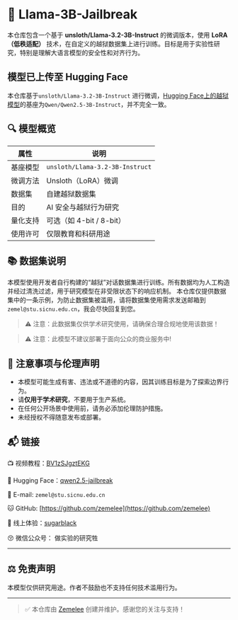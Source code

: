
# 🧠 Llama-3B-Jailbreak

本仓库包含一个基于 **unsloth/Llama-3.2-3B-Instruct** 的微调版本，使用 **LoRA（低秩适配）** 技术，在自定义的越狱数据集上进行训练。目标是用于实验性研究，特别是理解大语言模型的安全性和对齐行为。

## 模型已上传至 Hugging Face
本仓库基于`unsloth/Llama-3.2-3B-Instruct` 进行微调，[Hugging Face上的越狱模型](https://huggingface.co/zemelee/qwen2.5-jailbreak)的基座为`Qwen/Qwen2.5-3B-Instruct`，并不完全一致。

## 🔍 模型概览

| 属性 | 说明 |
|------|------|
| 基座模型 | `unsloth/Llama-3.2-3B-Instruct` |
| 微调方法 | Unsloth（LoRA）微调 |
| 数据集 | 自建越狱数据集 |
| 目的 | AI 安全与越狱行为研究 |
| 量化支持 | 可选（如 4-bit / 8-bit） |
| 使用许可 | 仅限教育和科研用途 |

## 📚 数据集说明

本模型使用开发者自行构建的“越狱”对话数据集进行训练。所有数据均为人工构造并经过清洗过滤，用于研究模型在非受限状态下的响应机制。
本仓库仅提供数据集中的一条示例，为防止数据集被滥用，请将数据集使用需求发送邮箱到`zemel@stu.sicnu.edu.cn`，我会尽快回复到您。
> ⚠️ 注意：此数据集仅供学术研究使用，请确保合理合规地使用该数据！

> ⚠️ 注意：此模型不建议部署于面向公众的商业服务中!



## 📌 注意事项与伦理声明

- 本模型可能生成有害、违法或不道德的内容，因其训练目标是为了探索边界行为。
- 请**仅用于学术研究**，不要用于生产系统。
- 在任何公开场景中使用前，请务必添加伦理防护措施。
- 未经授权不得随意发布或部署。



## 📬 链接

📺 视频教程：[BV1zSJgztEKG](https://www.bilibili.com/video/BV1zSJgztEKG)

🤗 Hugging Face：[qwen2.5-jailbreak](https://huggingface.co/zemelee/qwen2.5-jailbreak)

📧 E-mail: `zemel@stu.sicnu.edu.cn`  

🐱 GitHub: [https://github.com/zemelee](https://github.com/zemelee)

🤖 线上体验：[sugarblack](http://test.sugarblack.top)

😚 微信公众号： 做实验的研究牲

---

## ⚖️ 免责声明

本模型仅供研究用途。作者不鼓励也不支持任何技术滥用行为。

---

> ✅ 本仓库由 [Zemelee](https://github.com/zemelee) 创建并维护。感谢您的关注与支持！



